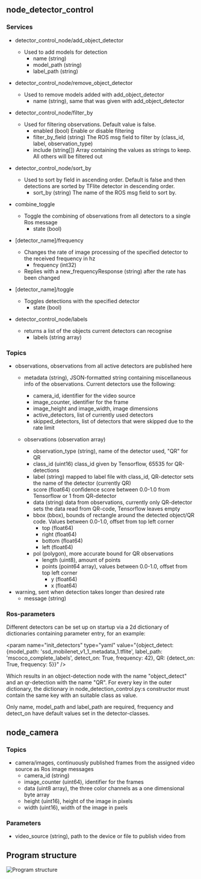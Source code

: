 ## node_detector_control

### Services

* detector_control_node/add_object_detector
  * Used to add models for detection
    * name (string)
    * model_path (string)
    * label_path (string)
* detector_control_node/remove_object_detector
  * Used to remove models added with add_object_detector
    * name (string), same that was given with add_object_detector
* detector_control_node/filter_by
  * Used for filtering observations. Default value is false.
    * enabled (bool) Enable or disable filtering
    * filter_by_field (string) The ROS msg field to filter by (class_id, label, observation_type)
    * include (string[]) Array containing the values as strings to keep. All others will be filtered out
* detector_control_node/sort_by
  * Used to sort by field in ascending order. Default is false and then detections are sorted by TFlite detector in descending order.
    * sort_by (string) The name of the ROS msg field to sort by.
* combine_toggle
  * Toggle the combining of observations from all detectors to a single Ros message
    * state (bool)
* [detector_name]/frequency
  * Changes the rate of image processing of the specified detector to the received frequency in hz
    * frequency (int32)
  * Replies with a new_frequencyResponse (string) after the rate has been changed
* [detector_name]/toggle
  * Toggles detections with the specified detector
    * state (bool)

* detector_control_node/labels
  * returns a list of the objects current detectors can recognise
  	* labels (string array)
      
### Topics

* observations, observations from all active detectors are published here
    * metadata (string), JSON-formatted string containing miscellaneous info of the observations. Current detectors use the following:
      * camera_id, identifier for the video source
      * image_counter, identifier for the frame
      * image_height and image_width, image dimensions
      * active_detectors, list of currently used detectors
      * skipped_detectors, list of detectors that were skipped due to the rate limit

    * observations (observation array)
      * observation_type (string), name of the detector used, "QR" for QR
      * class_id (uint16) class_id given by Tensorflow, 65535 for QR-detections
      * label (string) mapped to label file with class_id, QR-detector sets the name of the detector (currently QR)
      * score (float64) confidence score between 0.0-1.0 from Tensorflow or 1 from QR-detector
      * data (string) data from observations, currently only QR-detector sets the data read from QR-code, Tensorflow leaves empty
      * bbox (bbox), bounds of rectangle around the detected object/QR code. Values between 0.0-1.0, offset from top left corner
        * top (float64)
        * right (float64)
        * bottom (float64)
        * left (float64)
      * pol (polygon), more accurate bound for QR observations
        * length (uint8), amount of points
        * points (point64 array), values between 0.0-1.0, offset from top left corner
          * y (float64)
          * x (float64)
* warning, sent when detection takes longer than desired rate
  * message (string)
  
### Ros-parameters

Different detectors can be set up on startup via a 2d dictionary of dictionaries containing parameter entry, for an example:

\<param name="init_detectors" type="yaml" value="{object_detect: {model_path: 'ssd_mobilenet_v1_1_metadata_1.tflite', label_path: 'mscoco_complete_labels', detect_on: True, frequency: 42}, QR: {detect_on: True, frequency: 5}}" /\>


Which results in an object-detection node with the name "object_detect" and an qr-detection with the name "QR". For every key in the outer dictionary, the dictionary in node_detection_control.py:s constructor must contain the same key with an suitable class as value.

Only name, model_path and label_path are required, frequency and detect_on have default values set in the detector-classes.


## node_camera

### Topics

* camera/images, continuously published frames from the assigned video source as Ros image messages
  * camera_id (string) 
  * image_counter (uint64), identifier for the frames
  * data (uint8 array), the three color channels as a one dimensional byte array
  * height (uint16), height of the image in pixels
  * width (uint16), width of the image in pxels
  
### Parameters

* video_source (string), path to the device or file to publish video from

## Program structure

![](https://raw.githubusercontent.com/Konenako/Ohtuprojekti-kesa2020/master/documentation/program_structure.png "Program structure")

